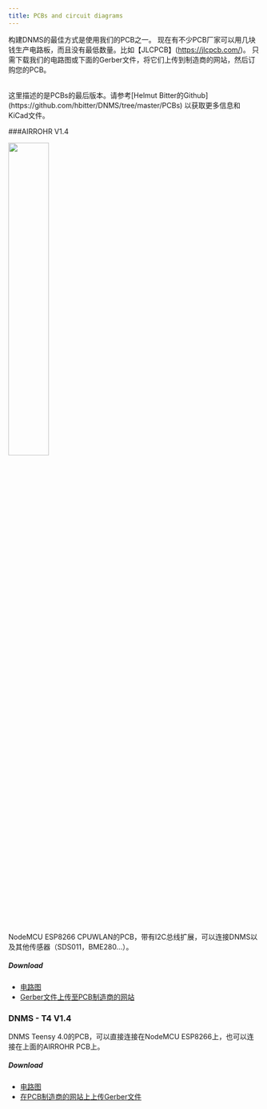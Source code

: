 ```yaml
---
title: PCBs and circuit diagrams
---
```


构建DNMS的最佳方式是使用我们的PCB之一。
现在有不少PCB厂家可以用几块钱生产电路板，而且没有最低数量。比如【JLCPCB】(https://jlcpcb.com/)。
只需下载我们的电路图或下面的Gerber文件，将它们上传到制造商的网站，然后订购您的PCB。

<br>
这里描述的是PCBs的最后版本。请参考[Helmut Bitter的Github](https://github.com/hbitter/DNMS/tree/master/PCBs) 以获取更多信息和KiCad文件。

###AIRROHR V1.4
<img src="../docs/dnms/airrohr-PCB.jpg" style="display: block; width:40%;margin: 1em 0" loading="lazy"/>
NodeMCU ESP8266 CPUWLAN的PCB，带有I2C总线扩展，可以连接DNMS以及其他传感器（SDS011，BME280...）。


##### Download
* [电路图](../docs/dnms/airrohr-PCB-circuit-diagram.pdf)
* [Gerber文件上传至PCB制造商的网站](../docs/dnms/airrohr-PCB-circuit-diagram-gerber.zip)


### DNMS - T4 V1.4
DNMS Teensy 4.0的PCB，可以直接连接在NodeMCU ESP8266上，也可以连接在上面的AIRROHR PCB上。


##### Download
* [电路图](../docs/dnms/dnms-noise-measuring-teensy-40-circuit-diagram.pdf)
* [在PCB制造商的网站上上传Gerber文件](../docs/dnms/dnms-noise-measuring-teensy-40-circuit-gerber.zip)

